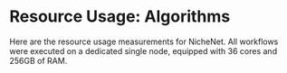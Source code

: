 # Resource Usage: Algorithms

Here are the resource usage measurements for NicheNet. All workflows were executed on a dedicated single node, equipped with 36 cores and 256GB of RAM.
